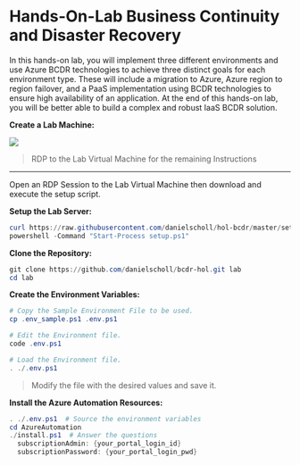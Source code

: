 # Hands-On-Lab Business Continuity and Disaster Recovery

In this hands-on lab, you will implement three different environments and use Azure BCDR technologies to achieve three distinct goals for each environment type. These will include a migration to Azure, Azure region to region failover, and a PaaS implementation using BCDR technologies to ensure high availability of an application.
At the end of this hands-on lab, you will be better able to build a complex and robust IaaS BCDR solution.

__Create a Lab Machine:__

<a href="https://portal.azure.com/#create/Microsoft.Template/uri/https%3A%2F%2Fraw.githubusercontent.com%2Fdanielscholl%2Fhol-bcdr%2Fmaster%2Fazuredeploy.json" target="_blank">
    <img src="http://azuredeploy.net/deploybutton.png"/>
</a>

> RDP to the Lab Virtual Machine for the remaining Instructions

---------------------------------------------------------------

Open an RDP Session to the Lab Virtual Machine then download and execute the setup script.

__Setup the Lab Server:__

```powershell
curl https://raw.githubusercontent.com/danielscholl/hol-bcdr/master/setup.ps1 -o setup.ps1
powershell -Command "Start-Process setup.ps1"
```


__Clone the Repository:__

```powershell
git clone https://github.com/danielscholl/bcdr-hol.git lab
cd lab
```

__Create the Environment Variables:__

```powershell
# Copy the Sample Environment File to be used.
cp .env_sample.ps1 .env.ps1

# Edit the Environment file.
code .env.ps1

# Load the Environment file.
. ./.env.ps1
```

> Modify the file with the desired values and save it.

__Install the Azure Automation Resources:__

```powershell
. ./.env.ps1  # Source the environment variables
cd AzureAutomation
./install.ps1  # Answer the questions
  subscriptionAdmin: {your_portal_login_id}
  subscriptionPassword: {your_portal_login_pwd}
```

